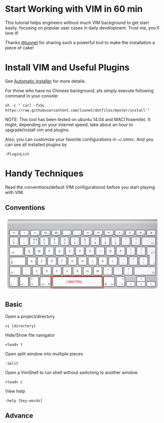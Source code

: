 Start Working with VIM in 60 min
=========================

This tutorial helps engineers without much VIM background to get start easily, focusing on popular user cases in daily development. Trust me, you'll love it!

Thanks [@luonet](https://github.com/luonet/dotfiles) for sharing such a powerful tool to make the installation a piece of cake!

# Install VIM and Useful Plugins

See [Automatic Installer](https://github.com/luonet/dotfiles/blob/master/README.md) for more details.

For those who have no Chinese background, pls simply execute following command in your console:

```
sh -c "`curl -fsSL https://raw.githubusercontent.com/luonet/dotfiles/master/install`"
```

NOTE: This tool has been tested on ubuntu 14.04 and MAC(Yosemite). It might, depending on your internet speed, take about an hour to upgrade/install vim and plugins.

Also, you can customize your favorite configurations in ~/.vimrc. And you can see all installed plugins by

```
:PluginList
```

# Handy Techniques

Read the conventions(default VIM configurations) before you start playing with VIM.

## Conventions

![Lead Key](images/lead-key.jpg)

## Basic

Open a project/directory

```
vi [directory]
```

Hide/Show file navigator

```
<lead> t
```

Open split window into multiple pieces

```
:split
```

Open a VimShell to run shell without switching to another window

```
<lead> c
```

View help

```
:help [key-words]
```

## Advance









